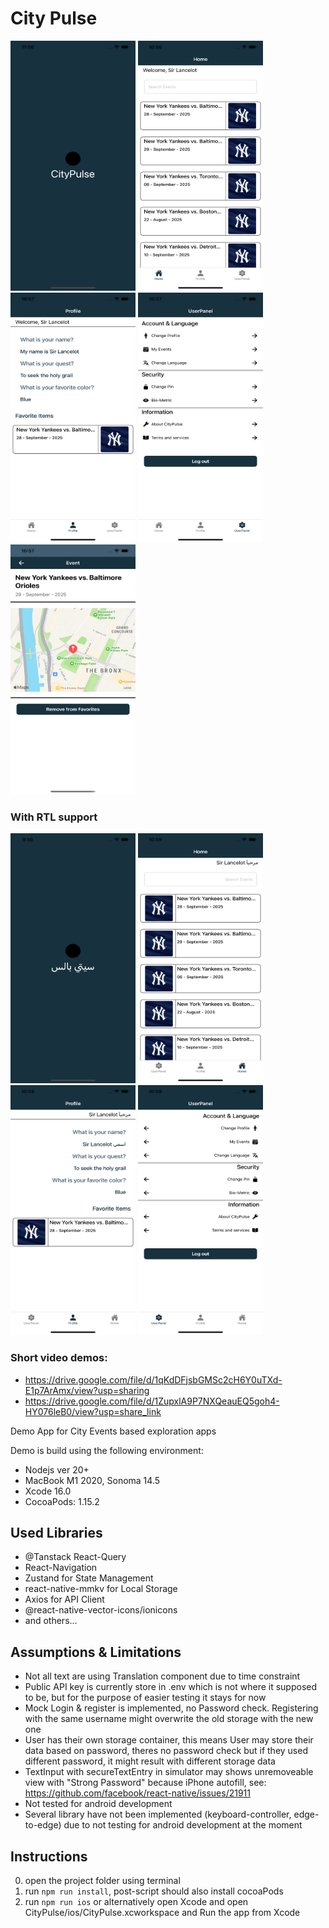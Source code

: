 # City Pulse

<p>
  <img src="./ss/ss_1.png" alt="Screenshot 1" width="200" height="400" />
  <img src="./ss/ss_2.png" alt="Screenshot 2" width="200" height="400" />
  <img src="./ss/ss_3.png" alt="Screenshot 3" width="200" height="400" />
  <img src="./ss/ss_4.png" alt="Screenshot 4" width="200" height="400" />
  <img src="./ss/ss_5.png" alt="Screenshot 5" width="200" height="400" />
</p>

### With RTL support

<p>
<img src="./ss/ss_ar_0.png" alt="Screenshot RTL 1" width="200" height="400" />
  <img src="./ss/ss_ar_1.png" alt="Screenshot RTL 1" width="200" height="400" />
  <img src="./ss/ss_ar_2.png" alt="Screenshot RTL 2" width="200" height="400" />
  <img src="./ss/ss_ar_3.png" alt="ScreenshotRTL 3" width="200" height="400" />

</p>

### Short video demos:

- https://drive.google.com/file/d/1qKdDFjsbGMSc2cH6Y0uTXd-E1p7ArAmx/view?usp=sharing
- https://drive.google.com/file/d/1ZupxlA9P7NXQeauEQ5goh4-HY076leB0/view?usp=share_link

Demo App for City Events based exploration apps

Demo is build using the following environment:

- Nodejs ver 20+
- MacBook M1 2020, Sonoma 14.5
- Xcode 16.0
- CocoaPods: 1.15.2

## Used Libraries

- @Tanstack React-Query
- React-Navigation
- Zustand for State Management
- react-native-mmkv for Local Storage
- Axios for API Client
- @react-native-vector-icons/ionicons
- and others...

## Assumptions & Limitations

- Not all text are using Translation component due to time constraint
- Public API key is currently store in .env which is not where it supposed to be, but for the purpose of easier testing it stays for now
- Mock Login & register is implemented, no Password check. Registering with the same username might overwrite the old storage with the new one
- User has their own storage container, this means User may store their data based on password, theres no password check but if they used different password, it might result with different storage data
- TextInput with secureTextEntry in simulator may shows unremoveable view with "Strong Password" because iPhone autofill, see: https://github.com/facebook/react-native/issues/21911
- Not tested for android development
- Several library have not been implemented (keyboard-controller, edge-to-edge) due to not testing for android development at the moment

## Instructions

0. open the project folder using terminal
1. run `npm run install`, post-script should also install cocoaPods
2. run `npm run ios` or alternatively open Xcode and open CityPulse/ios/CityPulse.xcworkspace and Run the app from Xcode

